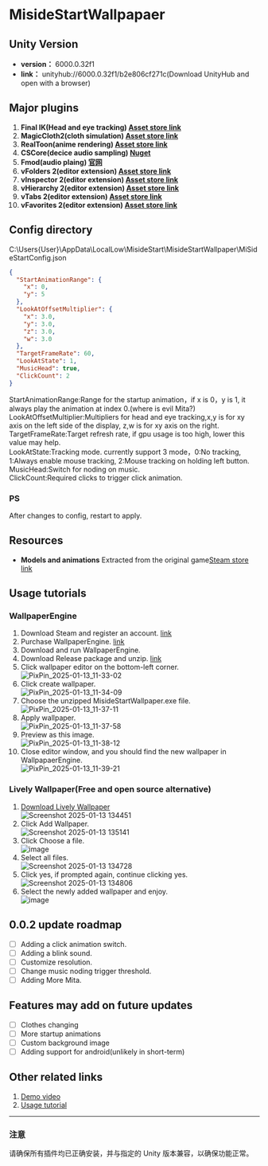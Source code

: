 # MisideStartWallpapaer

## Unity Version
- **version：** 6000.0.32f1  
- **link：** unityhub://6000.0.32f1/b2e806cf271c(Download UnityHub and open with a browser)

## Major plugins
1. **Final IK(Head and eye tracking)  [Asset store link](https://assetstore.unity.com/packages/tools/animation/final-ik-14290)**
2. **MagicCloth2(cloth simulation)  [Asset store link](https://assetstore.unity.com/packages/tools/physics/magica-cloth-2-242307)**
3. **RealToon(anime rendering)  [Asset store link](https://assetstore.unity.com/packages/vfx/shaders/realtoon-pro-anime-toon-shader-65518)**
4. **CSCore(decice audio sampling)  [Nuget](https://www.nuget.org/packages/CSCode)**
5. **Fmod(audio plaing) [官网](https://www.fmod.com/)**
6. **vFolders 2(editor extension) [Asset store link](https://assetstore.unity.com/packages/tools/utilities/vfolders-2-255470)**
7. **vInspector 2(editor extension) [Asset store link](https://assetstore.unity.com/packages/tools/utilities/vinspector-2-252297)**
8. **vHierarchy 2(editor extension) [Asset store link](https://assetstore.unity.com/packages/tools/utilities/vhierarchy-2-251320)**
9. **vTabs 2(editor extension) [Asset store link](https://assetstore.unity.com/packages/tools/utilities/vtabs-2-253396)**
10. **vFavorites 2(editor extension) [Asset store link](https://assetstore.unity.com/packages/tools/utilities/vfavorites-2-263643)**

## Config directory
C:\Users\{User}\AppData\LocalLow\MisideStart\MisideStartWallpaper\MiSideStartConfig.json
```json
{
  "StartAnimationRange": {
    "x": 0,
    "y": 5
  },
  "LookAtOffsetMultiplier": {
    "x": 3.0,
    "y": 3.0,
    "z": 3.0,
    "w": 3.0
  },
  "TargetFrameRate": 60,
  "LookAtState": 1,
  "MusicHead": true,
  "ClickCount": 2
}
```
StartAnimationRange:Range for the startup animation，if x is 0，y is 1, it always play the animation at index 0.(where is evil Mita?)
<br>LookAtOffsetMultiplier:Multipliers for head and eye tracking,x,y is for xy axis on the left side of the display, z,w is for xy axis on the right.
<br>TargetFrameRate:Target refresh rate, if gpu usage is too high, lower this value may help.
<br>LookAtState:Tracking mode. currently support 3 mode，0:No tracking, 1:Always enable mouse tracking, 2:Mouse tracking on holding left button.
<br>MusicHead:Switch for noding on music.
<br>ClickCount:Required clicks to trigger click animation.
### PS
After changes to config, restart to apply.


## Resources
- **Models and animations** Extracted from the original game[Steam store link](https://store.steampowered.com/app/2527500/_MiSide/)

## Usage tutorials

### WallpaperEngine
1. Download Steam and register an account. [link](https://store.steampowered.com/)
2. Purchase WallpaperEngine. [link](https://store.steampowered.com/app/431960/Wallpaper_Engine/)
3. Download and run WallpaperEngine.
4. Download Release package and unzip. [link](https://github.com/TouMingQAQ/MisideStartWallpaper/releases/download/0.0.1/MisideStartWallpapaer.zip)
5. Click wallpaper editor on the bottom-left corner. <br>![PixPin_2025-01-13_11-33-02](https://github.com/user-attachments/assets/5647d193-f797-4f00-99f3-e50e36d42dd5)
6. Click create wallpaper.<br>![PixPin_2025-01-13_11-34-09](https://github.com/user-attachments/assets/cceca657-4196-416b-a0cb-2a200def1c67)
7. Choose the unzipped MisideStartWallpaper.exe file.<br>![PixPin_2025-01-13_11-37-11](https://github.com/user-attachments/assets/3f079cbc-5c80-4591-a0c1-26ebb0e82962)
8. Apply wallpaper.<br>![PixPin_2025-01-13_11-37-58](https://github.com/user-attachments/assets/9e254048-0ef8-4dcc-b1e2-05cede487dee)
9. Preview as this image.<br>![PixPin_2025-01-13_11-38-12](https://github.com/user-attachments/assets/4fcbdefa-d5b5-410d-a17d-e3a19e50c089)
10. Close editor window, and you should find the new wallpaper in WallpapaerEngine.<br>![PixPin_2025-01-13_11-39-21](https://github.com/user-attachments/assets/bea5f994-9676-4678-a0e5-ef4c993f1e08)

### Lively Wallpaper(Free and open source alternative)
1. [Download Lively Wallpaper](https://github.com/rocksdanister/lively/releases)<br>![Screenshot 2025-01-13 134451](https://github.com/user-attachments/assets/bf2fd4e0-0d6d-489d-8131-2b643ef84785)
2. Click Add Wallpaper. <br>![Screenshot 2025-01-13 135141](https://github.com/user-attachments/assets/0cc550b3-aa6d-4f21-a690-66ddab0cd8b1)
3. Click Choose a file.<br>![image](https://github.com/user-attachments/assets/dfd7533f-cdd9-4a38-92f6-0bbfcccc650e)
4. Select all files.<br>![Screenshot 2025-01-13 134728](https://github.com/user-attachments/assets/79d18528-38c3-43e6-b4a5-f849b176d11b)
5. Click yes, if prompted again, continue clicking yes.<br>![Screenshot 2025-01-13 134806](https://github.com/user-attachments/assets/8bbc37f3-0885-40db-8765-e16d0dabfb7e)
6. Select the newly added wallpaper and enjoy.<br>![image](https://github.com/user-attachments/assets/a8264aff-f553-4c38-9eb2-45861d6666c3)

## 0.0.2 update roadmap
- [ ] Adding a click animation switch.
- [ ] Adding a blink sound.
- [ ] Customize resolution.
- [ ] Change music noding trigger threshold.
- [ ] Adding More Mita.

## Features may add on future updates
- [ ] Clothes changing
- [ ] More startup animations
- [ ] Custom background image
- [ ] Adding support for android(unlikely in short-term)

## Other related links
1. [Demo video](https://www.bilibili.com/video/BV1XZcNeaEsd/)
2. [Usage tutorial](https://www.bilibili.com/video/BV1qJc1eDEiU/)
---

### 注意
请确保所有插件均已正确安装，并与指定的 Unity 版本兼容，以确保功能正常。
